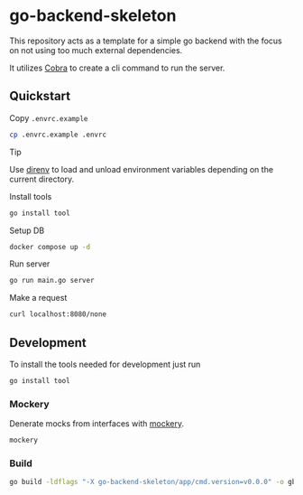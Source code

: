 # go-backend-skeleton
This repository acts as a template for a simple go backend with the focus on not using too much external dependencies.

It utilizes [Cobra](https://github.com/spf13/cobra) to create a cli command to run the server.

## Quickstart
Copy `.envrc.example`
```sh
cp .envrc.example .envrc
```
> [!TIP]
> Use [direnv](https://github.com/direnv/direnv) to load and unload environment variables depending on the current directory.

Install tools
```sh
go install tool
```

Setup DB
```sh
docker compose up -d
```

Run server
```sh
go run main.go server
```

Make a request
```sh
curl localhost:8080/none
```

## Development
To install the tools needed for development just run
```sh
go install tool
```

### Mockery
Denerate mocks from interfaces with [mockery](https://vektra.github.io/mockery/latest/installation/).
```sh
mockery
```

### Build
```sh
go build -ldflags "-X go-backend-skeleton/app/cmd.version=v0.0.0" -o gbs
```
